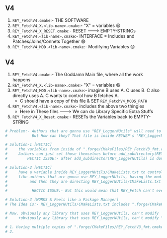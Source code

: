 ## V4
1. `REY_FetchV4.cmake`:- THE SOFTWARE
2. `REY_FetchV4_X.<lib-name>.cmake`:- "X" = variables 😃
3. `REY_FetchV4_X_RESET.cmake`:- RESET ---> EMPTY-STRINGs
4. `REY_FetchV4.<lib-name>.cmake`:- INTERFACE = Includes and Patches/Joins/Connets Together 😄
5. `REY_FetchV4_MOD.<lib-name>.cmake`:- Modifying Variables 😊


## V4
1. `REY_FetchV4.cmake`:- The Goddamn Main file, where all the work happens
2. `REY_FetchV4_X.<lib-name>.cmake`:- "X" = variables 😃
3. `REY_FetchV4_MOD.<lib-name>.cmake`:- imagine B uses A. C uses B. C also directly uses A. C wants to control how B fetches A. 
    - C should have a copy of this file & SET `REY_FetchV4_MODS_PATH`
4. `REY_FetchV4.<lib-name>.cmake`:- includes the above two thingies
    - Here in These files ---> We can do Library Specific Extra Stuffs
5. `REY_FetchV4_X_Reset.cmake`:- RESETs the Variables back to EMPTY-STRING


```cmake
# Problem:- Authors that are gonna use "REY_LoggerNUtils" will need to modify variables inside ".forge/CMakeFiles/REY_FetchV3_fmt.cmake"
#           But How can they? That file is inside REYNEP's "REY_LoggerNUtils" Repo.

# Solution-1 [HECTIC]
#     the variables from inside of ".forge/CMakeFiles/REY_FetchV3_fmt.cmake"
#     Authors can just set those themselves before add_subdirectory(REY_LoggerNUtils)
#         HECTIC ISSUE:- after add_subdirector(REY_LoggerNUtils) is done ---> Authors also need to RESET Those Variables to EMPTY

# Solution-2 [HECTIC]
#     have a variable inside REY_LoggerNUtils/CMakeLists.txt to control PRIORITY_BASED_LOCATION for ".forge/CMakeFiles/REY_FetchV3_fmt.cmake"
#     like authors that are gonna use REY_LoggerNUtils, having the modified copy of ".forge/CMakeFiles/REY_FetchV3_fmt.cmake"
#          and then they are directing REY_LoggerNUtils/CMakeLists.txt to include their MODIFIED COPY
#
#           HECTIC ISSUE:- But this would mean that REY_Fetch can't ever be like a PACKAGE Manager itself....

# Solution-3 [WORKS & Feels like a Package Manager]
# The Idea is:- REY_LoggerNUtils/CMakeLists.txt includes ".forge/CMakeFiles/REY_FetchV3_fmt.cmake"

# Now, obviously any library that uses REY_LoggerNUtils, can't modify   REY_LoggerNUtils/CMakeLists.txt
#     +obviously any library that uses REY_LoggerNUtils, can't modify ".forge/CMakeFiles/REY_FetchV3_fmt.cmake"

# 1. Having multiple copies of ".forge/CMakeFiles/REY_FetchV3_fmt.cmake" felt dumb
# 2. 
```